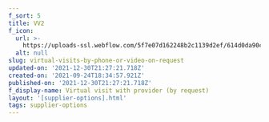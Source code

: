 ```yaml
---
f_sort: 5
title: VV2
f_icon:
  url: >-
    https://uploads-ssl.webflow.com/5f7e07d162248b2c1139d2ef/614d0da90cff0b53f87e9810_doctor-small.svg
  alt: null
slug: virtual-visits-by-phone-or-video-on-request
updated-on: '2021-12-30T21:27:21.718Z'
created-on: '2021-09-24T18:34:57.921Z'
published-on: '2021-12-30T21:27:21.718Z'
f_display-name: Virtual visit with provider (by request)
layout: '[supplier-options].html'
tags: supplier-options
---
```



